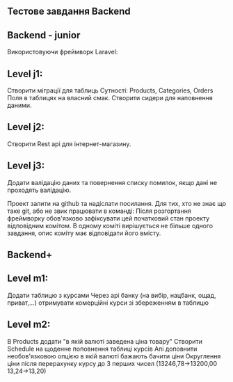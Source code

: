 ## Тестове завдання Backend

## Backend - junior
Використовуючи фреймворк Laravel:

## Level j1:
Створити міграції для таблиць
Сутності: Products, Categories, Orders
Поля в таблицях на власний смак.
Створити сидери для наповнення даними.

## Level j2:
Створити Rest api для інтернет-магазину.

## Level j3:
Додати валідацію даних та повернення списку помилок, якщо дані не проходять валідацію.

Проект залити на github та надіслати посилання.
Для тих, хто не знає що таке git, або не звик працювати в команді:
Після розгортання фреймворку обов'язково зафіксувати цей початковий стан проекту відповідним комітом.
В одному коміті вирішується не більше одного завдання, опис коміту має відповідати його вмісту.

## Backend+
## Level m1:
Додати таблицю з курсами
Через api банку (на вибір, нацбанк, ощад, приват,...) отримувати комерційні курси зі збереженням в таблицю

## Level m2:
В Products додати "в якій валюті заведена ціна товару"
Створити Schedule на щоденне поповнення таблиці курсів
Апі доповнити необов'язковою опцією в якій валюті бажають бачити ціни
Округлення ціни після перерахунку курсу до 3 перших чисел (13246,78->13200,00 13,24->13,20)

